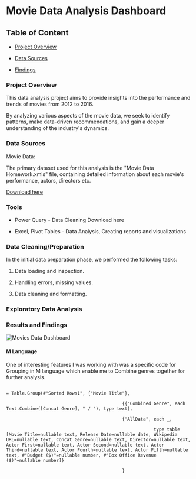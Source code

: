 # Movie Data Analysis Dashboard



## Table of Content

 - [Project Overview](#project-overview)

 - [Data Sources](#data-sources)

 - [Findings](#results-and-findings)


### Project Overview

This data analysis project aims to provide insights into the performance and trends of movies from 2012 to 2016. 

By analyzing various aspects of the movie data, we seek to identify patterns, make data-driven recommendations, and gain a deeper understanding of the industry's dynamics.


### Data Sources

Movie Data: 

The primary dataset used for this analysis is the "Movie Data Homework.xmls" file, containing detailed information about each movie's performance, actors, directors etc.

[Download here](https://github.com/nbelykh/MovieData/blob/main/NB%20Movies%20Dashboard.xlsx)




### Tools


 - Power Query - Data Cleaning Download here

 - Excel, Pivot Tables - Data Analysis, Creating reports and visualizations


### Data Cleaning/Preparation


In the initial data preparation phase, we performed the following tasks:

1. Data loading and inspection.

2. Handling errors, missing values.

3. Data cleaning and formatting.


### Exploratory Data Analysis


### Results and Findings

![Movies Data Dashboard](https://github.com/user-attachments/assets/dd363843-184b-4c35-9cd2-b7f4f888642b)


#### M Language 

One of interesting features I was working with was a specific code for Grouping in M language which enable me to Combine genres together for further analysis.

```

= Table.Group(#"Sorted Rows1", {"Movie Title"}, 

                                            {{"Combined Genre", each Text.Combine([Concat Genre], " / "), type text},

                                            {"AllData", each _, 

                                                        type table [Movie Title=nullable text, Release Date=nullable date, Wikipedia URL=nullable text, Concat Genre=nullable text, Director=nullable text, Actor First=nullable text, Actor Second=nullable text, Actor Third=nullable text, Actor Fourth=nullable text, Actor Fifth=nullable text, #"Budget ($)"=nullable number, #"Box Office Revenue ($)"=nullable number]}

                                            }

```
